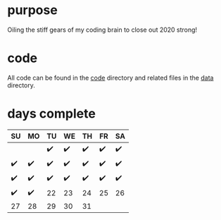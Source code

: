 # purpose
Oiling the stiff gears of my coding brain to close out 2020 strong! 

# code
All code can be found in the [code](https://github.com/ashleyajohn/advent-of-code/tree/main/code) directory and related files in the [data](https://github.com/ashleyajohn/advent-of-code/tree/main/data) directory. 

# days complete

|SU|MO|TU|WE|TH|FR|SA|
|-|-|-|-|-|-|-|
|||:heavy_check_mark:|:heavy_check_mark:|:heavy_check_mark:|:heavy_check_mark:|:heavy_check_mark:|
|:heavy_check_mark:|:heavy_check_mark:|:heavy_check_mark:|:heavy_check_mark:|:heavy_check_mark:|:heavy_check_mark:|:heavy_check_mark:|
|:heavy_check_mark:|:heavy_check_mark:|:heavy_check_mark:|:heavy_check_mark:|:heavy_check_mark:|:heavy_check_mark:|:heavy_check_mark:|
|:heavy_check_mark:|:heavy_check_mark:|22|23|24|25|26|
|27|28|29|30|31|||
